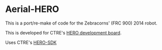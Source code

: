 # Aerial-HERO
This is a port/re-make of code for the Zebracorns' (FRC 900) 2014 robot.

This is developed for CTRE's [HERO development board](http://www.ctr-electronics.com/control-system/hro.html).

Uses CTRE's [HERO-SDK](https://github.com/CrossTheRoadElec/HERO-SDK)
